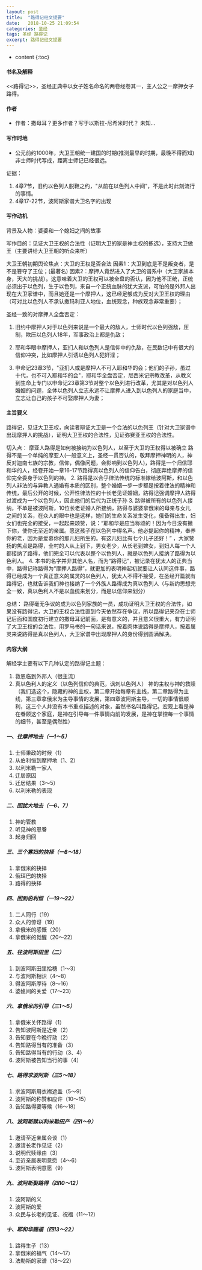 ```yaml
---
layout: post
title:  "路得记经文提要"
date:   2018-10-25 21:09:54
categories: 圣经
tags: 圣经 路得记
excerpt: 路得记经文提要
---
```


* content
{:toc}

#### 书名及解释
<<路得记>>，圣经正典中以女子姓名命名的两卷经卷其一，主人公之一摩押女子路得。

#### 作者
- 作者：撒母耳？更多作者？写于以斯拉-尼希米时代？ 未知...

#### 写作时地
- 公元前约1000年，大卫王朝统一建国的时期(推测最早的时期，最晚不得而知)非士师时代写成，距离士师记已经很远。

证据：
1. 4章7节，旧约以色列人脱鞋之约，"从前在以色列人中间"，不是此时此刻流行的事情。
2. 4章17-22节，波阿斯家谱大卫名字的出现

#### 写作动机
背景及人物：婆婆和一个媳妇之间的故事

写作目的：见证大卫王权的合法性（证明大卫的家是神主权的拣选），支持大卫做王（主要讲给大卫王朝的听众来听）

大卫王朝初期舆论焦点：大卫的王权是否合法
   因素1：大卫到底是不是叛变者，是不是篡夺了王位；(最著名)
   因素2：摩押人竟然进入了大卫的谱系中（大卫家族本身，天大的挑战）。这意味着大卫的王权可以被全盘的否认，因为他不正统，正统必须出于以色列，生于以色列，来自一个正统血脉的犹大支派，可怕的是外邦人出现在大卫家谱中，而且她还是一个摩押人，这已经足够成为反对大卫王权的理由（可对比以色列人不承认撒玛利亚人地位，血统观念，种族观念非常重要）；
   
圣经一致的对摩押人全盘否定：
1. 旧约中摩押人对于以色列来说是一个最大的敌人，士师时代以色列强敌，压制，欺压以色列人18年，军事政治上都是仇敌；

2.  耶和华眼中摩押人，亚扪人和以色列人是信仰中的仇敌，在民数记中有很大的信仰冲突，比如摩押人引诱以色列人犯奸淫；

3.  申命记23章3节，"亚扪人或是摩押人不可入耶和华的会；他们的子孙，虽过十代，也不可入耶和华的会"，耶和华全盘否定，尼西米记宗教改革，从教义到生命上专门以申命记23章第3节对整个以色列进行改革，尤其是对以色列人婚姻的问题，全体以色列人立志永远不让摩押人进入到以色列人的家庭当中，立志让自己的孩子不可娶摩押人为妻；   
#### 主旨要义
路得记，见证大卫王权，向读者辩证大卫是一个合法的以色列王（针对大卫家谱中出现摩押人的挑战），证明大卫王权的合法性，见证弥赛亚王权的合法性。

切入点： 摩亚人路得是如何被接纳为以色列人，以至于大卫的王权得以被确立
路得不是一个单纯的摩亚人(一般意义上，圣经一贯否认的，敬拜摩押神明的人，神反对迦南七族的宗教，信仰，偶像问题，会影响到以色列人)，路得是一个归信耶和华的人，经卷开始一章16-17节路得真以色列人的信仰告白，彻底弃绝摩押的信仰完全委身于以色列的神。
2.	路得是以合乎律法传统的标准嫁给波阿斯，和以色列人非法的与异教人通婚有本质的区别，整个婚姻一步一步都是按着律法的精神和传统，最后公开的时候，公开性律法性的十长老见证婚姻，路得记强调摩押人路得过渡成为一个以色列人，因此他们的后代为正统子孙
3.	路得被所有的以色列人接纳，不单是被波阿斯，10位长老证婚人所接纳，路得与婆婆拿俄米的母亲与女儿之间的关系，在众人的眼中也是这样，她们的生命关系发生变化，俄备得出生，妇女们也完全的接受，一起起来颂赞，说：“耶和华是应当称颂的！因为今日没有撇下你，使你无至近的亲属。愿这孩子在以色列中得名声。他必提起你的精神，奉养你的老，因为是爱慕你的那儿妇所生的。有这儿妇比有七个儿子还好！” ，大家赞扬的焦点是路得，全村的人从上到下，男女老少，从长老到婢女，到妇人每一个人都接纳了路得，他们完全可以代表以整个以色列人，就是以色列人接纳了路得为以色利人。
4.	本书的名字并非其他人名，而为“路得记”，被记录在犹太人的正典当中，路得记称路得为“摩押人路得”，就更加的表明神起初就要让人认同这件事，路得已经成为一个真正意义的属灵的以色列人，犹太人不得不接受，在圣经开篇就有路得记，也就告诉我们神也接纳了一个外族人路得成为真以色列人（与新约思想完全一致，真以色利人不是以血统来划分，而是以信仰来划分）

总结： 路得毫无争议的成为以色列家族的一员，成功证明大卫王权的合法性，如果没有路得记，大卫的王权合法性直到今天依然存在争议，所以路得记夹杂在士师记后面和国度初行建立的撒母耳记前面，是有意义的，并且意义很重大，有力证明了大卫王权的合法性，用罗马书的一句话来说，按着肉体说路得是摩押人，按着属灵来说路得是真以色列人，大卫家谱中出现摩押人的身份得到圆满解决。

#### 内容大纲
解经学主要有以下几种认定的路得记主题：
1.	救恩临到外邦人（很主流）
2.	真以色利人的定义（以色列信仰的典范，讽刺以色列人）
神的主权与神的救赎（我们选这个，隐藏的神的主权，第二章开始每章有主线，第二章路得为主线，第三章拿俄米为主导事情的发展，第四章波阿斯主导，一切的事情很顺利，这三个人并没有本书重点描述的对象，虽然书名叫路得记。宏观上看是神在眷顾这个家庭，是神在引导每一件事情向前的发展，是神在掌控每一个事情的细节，甚至是偶然性）
##### 一、往摩押地去（一1～5）
1. 士师秉政的时候（1）<br>
2. 从伯利恒到摩押地（1、2）<br>
3. 以利米勒一家人
4. 迁居原因
5. 迁居结果（3～5）
6. 以利米勒的表现



##### 二、回犹大地去（一6、7）
1. 神的管教
2. 听见神的恩眷
3. 起身归回

##### 三、三个寡妇的抉择（一8～18）
1. 拿俄米的抉择
2. 俄珥巴的抉择
3. 路得的抉择

##### 四、回到伯利恒（一19～22）
1. 二人同行（19）
2. 众人的惊讶（19）
3. 拿俄米的感慨（20）
4. 拿俄米的觉醒（20～22）

##### 五、往波阿斯田里（二）
1. 到波阿斯田里拾穗（1～3）
2. 与波阿斯相识（4～8）
3. 得波阿斯厚待（8～16）
4. 婆媳间的关爱（17～23）
##### 六、拿俄米的引导（三1～5）
1. 拿俄米关怀路得（1）
2. 告知波阿斯是近亲（2）
3. 告知要在今晚行动（2）
4. 告知路得当有的准备（3）
5. 告知路得当有的行动（3、4）
6. 波阿斯被告知当行的事（4）
##### 七、路得求波阿斯（三5～18）
1. 求波阿斯用衣襟遮盖（5～9）
2. 波阿斯的称赞和应许（10～15）
3. 告知路得要等候（16～18）
##### 八、波阿斯赎以利米勒田产（四1～9）
1. 邀请至近亲属会谈（1）
2. 邀请长老作见证（2）
3. 说明代赎缘由（3）
4. 至近亲属表明意愿（4～6）
5. 波阿斯表明意愿（9）
##### 九、波阿斯娶路得（四10～12）
1. 波阿斯的义
2. 波阿斯的爱
3. 众民与长老的见证、祝福（11～12）
##### 十、耶和华赐福（四13～22）
1. 路得生子（13）
2. 拿俄米的福气（14～17）
3. 法勒斯的家谱（18～22）

